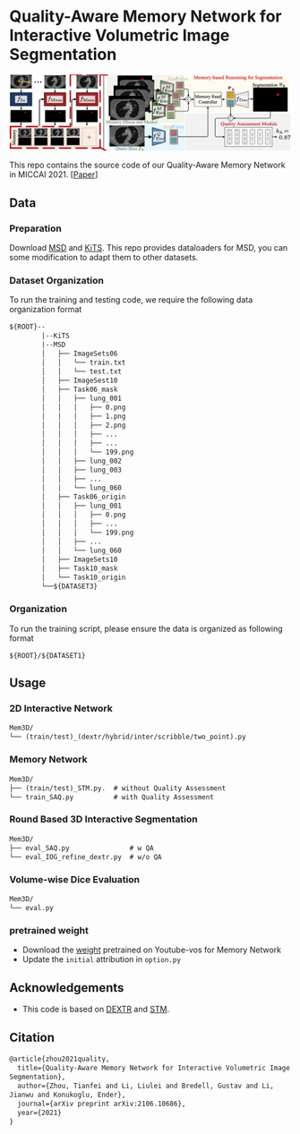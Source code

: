 # Quality-Aware Memory Network for Interactive Volumetric Image Segmentation

<p align="center">
<img src="https://github.com/0liliulei/Mem3D/blob/main/arch.png" width="1000">
</p>

This repo contains the source code of our Quality-Aware Memory Network in MICCAI 2021. [[Paper](https://arxiv.org/abs/2106.10686)]

## Data

### Preparation
Download [MSD](http://medicaldecathlon.com/) and [KiTS](https://kits19.grand-challenge.org/data/). This repo provides dataloaders for MSD, you can some modification to adapt them to other datasets.

### Dataset Organization
To run the training and testing code, we require the following data organization format

    ${ROOT}--
            |--KiTS
            |--MSD
            │   ├── ImageSets06
            │   │   └── train.txt
            │   │   └── test.txt
            │   ├── ImageSest10
            │   ├── Task06_mask
            │   │   ├── lung_001
            │   │   │   ├── 0.png 
            │   │   │   ├── 1.png
            │   │   │   ├── 2.png
            │   │   │   ├── ...
            │   │   │   ├── ...
            │   │   │   └── 199.png
            │   │   ├── lung_002
            │   │   ├── lung_003
            │   │   ├── ...
            │   │   └── lung_060
            │   ├── Task06_origin
            │   │   ├── lung_001
            │   │   │   ├── 0.png 
            │   │   │   ├── ...
            │   │   │   └── 199.png
            │   │   ├── ...
            │   │   └── lung_060
            │   ├── ImageSets10
            │   ├── Task10_mask
            │   └── Task10_origin
            └──${DATASET3}


### Organization

To run the training script, please ensure the data is organized as following format

    ${ROOT}/${DATASET1}

## Usage
### 2D Interactive Network

    Mem3D/
    └── (train/test)_(dextr/hybrid/inter/scribble/two_point).py
    
### Memory Network

    Mem3D/
    ├── (train/test)_STM.py.  # without Quality Assessment
    └── train_SAQ.py          # with Quality Assessment

### Round Based 3D Interactive Segmentation

    Mem3D/
    ├── eval_SAQ.py               # w QA
    └── eval_IOG_refine_dextr.py  # w/o QA

### Volume-wise Dice Evaluation

    Mem3D/
    └── eval.py

### pretrained weight

- Download the [weight](https://drive.google.com/file/d/1nzhFYOJx3rzvnO8o6g-D1MMA6iQ4VYpw/) pretrained on Youtube-vos for Memory Network
- Update the `initial` attribution in `option.py`

## Acknowledgements
- This code is based on [DEXTR](https://github.com/scaelles/DEXTR-PyTorch) and [STM](https://github.com/lyxok1/STM-Training).

## Citation
```
@article{zhou2021quality,
  title={Quality-Aware Memory Network for Interactive Volumetric Image Segmentation},
  author={Zhou, Tianfei and Li, Liulei and Bredell, Gustav and Li, Jianwu and Konukoglu, Ender},
  journal={arXiv preprint arXiv:2106.10686},
  year={2021}
}
```
